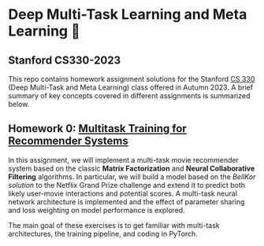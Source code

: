 # Deep Multi-Task Learning and Meta Learning :robot:

## Stanford CS330-2023

This repo contains homework assignment solutions for the Stanford [CS 330](https://cs330.stanford.edu/) 
(Deep Multi-Task and Meta Learning) class offered in Autumn 2023.  A brief summary of key concepts covered in different 
assignments is summarized below.

## Homework 0: [Multitask Training for Recommender Systems](HW0/CS330_Homework0.pdf)
In this assignment, we will implement a multi-task movie recommender system based on the classic **Matrix Factorization** and **Neural Collaborative Filtering** algorithms. In particular, we will build a model based on the _BellKor solution_ to the Netflix Grand Prize challenge and extend it to predict both likely user-movie interactions and potential scores. A multi-task neural network architecture is  implemented and the effect of parameter sharing and loss weighting on model performance is explored.

The main goal of these exercises is to get familiar with multi-task architectures, the training pipeline, and coding in PyTorch.
